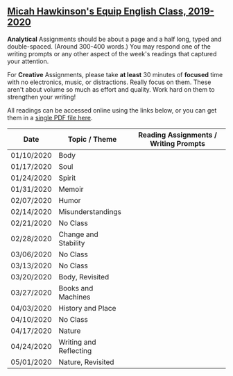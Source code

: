 [Micah Hawkinson's Equip English Class, 2019-2020](readme.md)
---

**Analytical** Assignments should be about a page and a half long, typed and double-spaced. (Around 300-400 words.) You may respond one of the writing prompts or any other aspect of the week's readings that captured your attention.

For **Creative** Assignments, please take **at least** 30 minutes of **focused** time with no electronics, music, or distractions. Really focus on them. These aren't about volume so much as effort and quality. Work hard on them to strengthen your writing!

All readings can be accessed online using the links below, or you can get them in a [single PDF file here](equip_spring_2020.pdf).

| Date | Topic / Theme | Reading Assignments / Writing Prompts |
| ---  | ---   | ---                                   |
| 01/10/2020 | Body |  |
| 01/17/2020 | Soul |  |
| 01/24/2020 | Spirit |  |
| 01/31/2020 | Memoir |  |
| 02/07/2020 | Humor |  |
| 02/14/2020 | Misunderstandings |  |
| 02/21/2020 | No Class |  |
| 02/28/2020 | Change and Stability |  |
| 03/06/2020 | No Class |  |
| 03/13/2020 | No Class |  |
| 03/20/2020 | Body, Revisited |  |
| 03/27/2020 | Books and Machines |  |
| 04/03/2020 | History and Place |  |
| 04/10/2020 | No Class |  |
| 04/17/2020 | Nature |  |
| 04/24/2020 | Writing and Reflecting |  |
| 05/01/2020 | Nature, Revisited |  |
